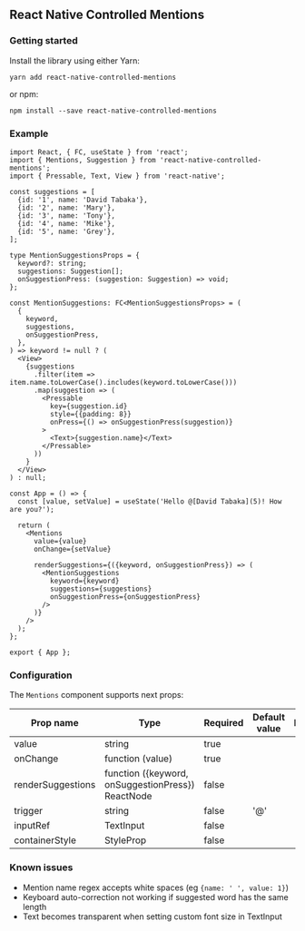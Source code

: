 React Native Controlled Mentions
-

### Getting started
Install the library using either Yarn:

``yarn add react-native-controlled-mentions``

or npm:

``npm install --save react-native-controlled-mentions``

### Example

```
import React, { FC, useState } from 'react';
import { Mentions, Suggestion } from 'react-native-controlled-mentions';
import { Pressable, Text, View } from 'react-native';

const suggestions = [
  {id: '1', name: 'David Tabaka'},
  {id: '2', name: 'Mary'},
  {id: '3', name: 'Tony'},
  {id: '4', name: 'Mike'},
  {id: '5', name: 'Grey'},
];

type MentionSuggestionsProps = {
  keyword?: string;
  suggestions: Suggestion[];
  onSuggestionPress: (suggestion: Suggestion) => void;
};

const MentionSuggestions: FC<MentionSuggestionsProps> = (
  {
    keyword,
    suggestions,
    onSuggestionPress,
  },
) => keyword != null ? (
  <View>
    {suggestions
      .filter(item => item.name.toLowerCase().includes(keyword.toLowerCase()))
      .map(suggestion => (
        <Pressable
          key={suggestion.id}
          style={{padding: 8}}
          onPress={() => onSuggestionPress(suggestion)}
        >
          <Text>{suggestion.name}</Text>
        </Pressable>
      ))
    }
  </View>
) : null;

const App = () => {
  const [value, setValue] = useState('Hello @[David Tabaka](5)! How are you?');

  return (
    <Mentions
      value={value}
      onChange={setValue}

      renderSuggestions={({keyword, onSuggestionPress}) => (
        <MentionSuggestions
          keyword={keyword}
          suggestions={suggestions}
          onSuggestionPress={onSuggestionPress}
        />
      )}
    />
  );
};

export { App };
```

### Configuration
The `Mentions` component supports next props:

| Prop name         | Type                                              | Required | Default value | Description |
|-------------------|---------------------------------------------------|----------|---------------|-------------|
| value             | string                                            | true     |               |             |
| onChange          | function (value)                                  | true     |               |             |
| renderSuggestions | function ({keyword, onSuggestionPress}) ReactNode | false    |               |             |
| trigger           | string                                            | false    | '@'           |             |
| inputRef          | TextInput                                         | false    |               |             |
| containerStyle    | StyleProp<ViewStyle>                              | false    |               |             |

### Known issues
* Mention name regex accepts white spaces (eg `{name: ' ', value: 1}`)
* Keyboard auto-correction not working if suggested word has the same length
* Text becomes transparent when setting custom font size in TextInput
